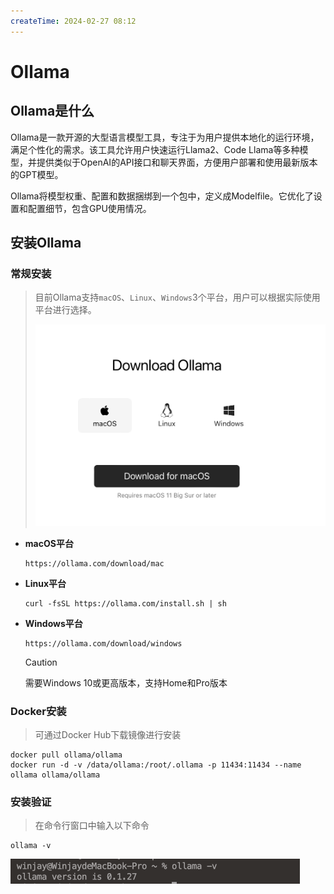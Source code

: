 ```yaml
---
createTime: 2024-02-27 08:12
---
```


# Ollama

<ArticleInfo/>

## Ollama是什么



Ollama是一款开源的大型语言模型工具，专注于为用户提供本地化的运行环境，满足个性化的需求。该工具允许用户快速运行Llama2、Code Llama等多种模型，并提供类似于OpenAI的API接口和聊天界面，方便用户部署和使用最新版本的GPT模型。

Ollama将模型权重、配置和数据捆绑到一个包中，定义成Modelfile。它优化了设置和配置细节，包含GPU使用情况。

## 安装Ollama

### 常规安装

> 目前Ollama支持`macOS`、`Linux`、`Windows`3个平台，用户可以根据实际使用平台进行选择。
>
> <img src="./assets/image-20240227234810416.png" alt="image-20240227234810416" style="zoom:50%;margin:auto" />

- **macOS平台**

  ```shell
  https://ollama.com/download/mac

- **Linux平台**

  ```shell
  curl -fsSL https://ollama.com/install.sh | sh
  ```

- **Windows平台**

  ```shell
  https://ollama.com/download/windows
  ```

  > [!CAUTION]
  >
  > 需要Windows 10或更高版本，支持Home和Pro版本

### Docker安装

> 可通过Docker Hub下载镜像进行安装

```shell
docker pull ollama/ollama
docker run -d -v /data/ollama:/root/.ollama -p 11434:11434 --name ollama ollama/ollama
```

### 安装验证

> 在命令行窗口中输入以下命令

```shell
ollama -v
```

<img src="./assets/image-20240228001519686.png" alt="image-20240228001519686" style="zoom:50%" class="snapshot-center"/>



